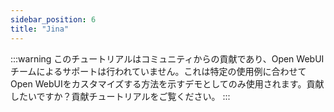```yaml
---
sidebar_position: 6
title: "Jina"
---
```


:::warning
このチュートリアルはコミュニティからの貢献であり、Open WebUIチームによるサポートは行われていません。これは特定の使用例に合わせてOpen WebUIをカスタマイズする方法を示すデモとしてのみ使用されます。貢献したいですか？貢献チュートリアルをご覧ください。
:::
